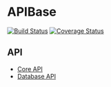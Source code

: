 # APIBase

[![Build Status](https://travis-ci.com/chapterjason/APIBase.svg?token=dkzCh49fB9ATxnpEhQHk&branch=master)](https://travis-ci.com/chapterjason/APIBase)
[![Coverage Status](https://coveralls.io/repos/github/chapterjason/APIBase/badge.svg?t=V69pgg)](https://coveralls.io/github/chapterjason/APIBase)

## API
- [Core API](packages/core/docs/README.md)
- [Database API](packages/database/docs/README.md)
